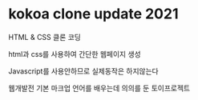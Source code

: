 # kokoa clone update 2021

HTML & CSS 클론 코딩

html과 css를 사용하여 간단한 웹페이지 생성

Javascript를 사용안하므로 실제동작은 하지않는다

웹개발전 기본 마크업 언어를 배우는데 의의를 둔 토이프로젝트
